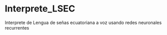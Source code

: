 # Interprete_LSEC
Interprete de Lengua de señas ecuatoriana a voz usando redes neuronales recurrentes
